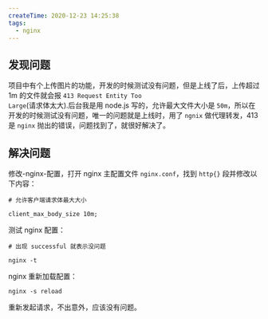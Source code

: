```yaml
---
createTime: 2020-12-23 14:25:38
tags:
  - nginx
---
```


## 发现问题

项目中有个上传图片的功能，开发的时候测试没有问题，但是上线了后，上传超过 1m 的文件就会报 <code>413 Request Entity Too Large</code>(请求体太大).后台我是用 node.js 写的，允许最大文件大小是 <code>50m</code>，所以在开发的时候测试没有问题，唯一的问题就是上线时，用了 <code>ngnix</code> 做代理转发，413 是 <code>nginx</code> 抛出的错误，问题找到了，就很好解决了。

## 解决问题

修改-nginx-配置，打开 nginx 主配置文件 `nginx.conf`，找到 `http{}` 段并修改以下内容：

```shell
# 允许客户端请求体最大大小

client_max_body_size 10m;
```

测试 nginx 配置：

```shell
# 出现 successful 就表示没问题

nginx -t
```

nginx 重新加载配置：

```shell
nginx -s reload
```

重新发起请求，不出意外，应该没有问题。
